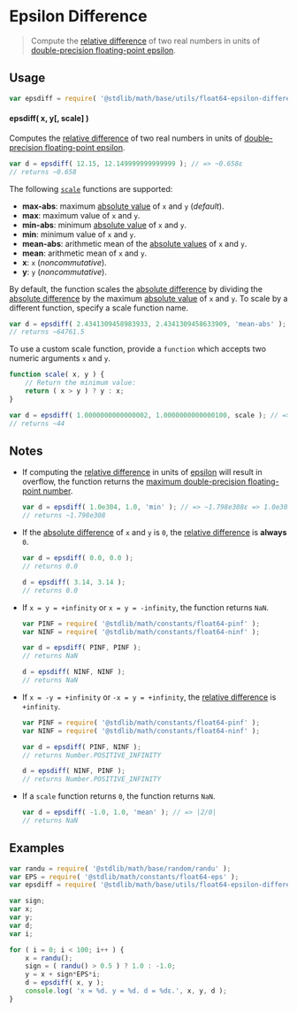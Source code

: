 # Epsilon Difference

> Compute the [relative difference][relative-difference] of two real numbers in units of [double-precision floating-point epsilon][float64-epsilon].


<section class="usage">

## Usage

``` javascript
var epsdiff = require( '@stdlib/math/base/utils/float64-epsilon-difference' );
```

#### epsdiff( x, y[, scale] )

Computes the [relative difference][relative-difference] of two real numbers in units of [double-precision floating-point epsilon][float64-epsilon].

``` javascript
var d = epsdiff( 12.15, 12.149999999999999 ); // => ~0.658ε
// returns ~0.658
```

The following [`scale`][relative-difference] functions are supported:

*   __max-abs__: maximum [absolute value][absolute-value] of `x` and `y` (*default*).
*   __max__: maximum value of `x` and `y`.
*   __min-abs__: minimum [absolute value][absolute-value] of `x` and `y`.
*   __min__: minimum value of `x` and `y`.
*   __mean-abs__: arithmetic mean of the [absolute values][absolute-value] of `x` and `y`.
*   __mean__: arithmetic mean of `x` and `y`.
*   __x__: `x` (*noncommutative*).
*   __y__: `y` (*noncommutative*).

By default, the function scales the [absolute difference][absolute-difference] by dividing the [absolute difference][absolute-difference] by the maximum [absolute value][absolute-value] of `x` and `y`. To scale by a different function, specify a scale function name.

``` javascript
var d = epsdiff( 2.4341309458983933, 2.4341309458633909, 'mean-abs' ); // => ~64761.5ε => ~1.438e-11
// returns ~64761.5
```

To use a custom scale function, provide a `function` which accepts two numeric arguments `x` and `y`.

``` javascript
function scale( x, y ) {
    // Return the minimum value:
    return ( x > y ) ? y : x;
}

var d = epsdiff( 1.0000000000000002, 1.0000000000000100, scale ); // => ~44ε
// returns ~44
```

</section>

<!-- /.usage -->


<section class="notes">

## Notes

* If computing the [relative difference][relative-difference] in units of [epsilon][float64-epsilon] will result in overflow, the function returns the [maximum double-precision floating-point number][max-float64].

    ``` javascript
    var d = epsdiff( 1.0e304, 1.0, 'min' ); // => ~1.798e308ε => 1.0e304/ε overflows
    // returns ~1.798e308
    ```

* If the [absolute difference][absolute-difference] of `x` and `y` is `0`, the [relative difference][relative-difference] is __always__ `0`.

    ``` javascript
    var d = epsdiff( 0.0, 0.0 );
    // returns 0.0

    d = epsdiff( 3.14, 3.14 );
    // returns 0.0
    ```

* If `x = y = +infinity` or `x = y = -infinity`, the function returns `NaN`.

    ``` javascript
    var PINF = require( '@stdlib/math/constants/float64-pinf' );
    var NINF = require( '@stdlib/math/constants/float64-ninf' );

    var d = epsdiff( PINF, PINF );
    // returns NaN

    d = epsdiff( NINF, NINF );
    // returns NaN
    ```

* If `x = -y = +infinity` or `-x = y = +infinity`, the [relative difference][relative-difference] is `+infinity`.

    ``` javascript
    var PINF = require( '@stdlib/math/constants/float64-pinf' );
    var NINF = require( '@stdlib/math/constants/float64-ninf' );

    var d = epsdiff( PINF, NINF );
    // returns Number.POSITIVE_INFINITY

    d = epsdiff( NINF, PINF );
    // returns Number.POSITIVE_INFINITY
    ```

* If a `scale` function returns `0`, the function returns `NaN`.

    ``` javascript
    var d = epsdiff( -1.0, 1.0, 'mean' ); // => |2/0|
    // returns NaN
    ```

</section>

<!-- /.notes -->


<section class="examples">

## Examples

``` javascript
var randu = require( '@stdlib/math/base/random/randu' );
var EPS = require( '@stdlib/math/constants/float64-eps' );
var epsdiff = require( '@stdlib/math/base/utils/float64-epsilon-difference' );

var sign;
var x;
var y;
var d;
var i;

for ( i = 0; i < 100; i++ ) {
    x = randu();
    sign = ( randu() > 0.5 ) ? 1.0 : -1.0;
    y = x + sign*EPS*i;
    d = epsdiff( x, y );
    console.log( 'x = %d. y = %d. d = %dε.', x, y, d );
}
```

</section>

<!-- /.examples -->


<section class="links">

<!-- FIXME: links -->

[float64-epsilon]: https://github.com/const-io/eps-float64
[max-float64]: https://github.com/const-io/max-float64
[absolute-value]: https://github.com/math-io/abs
[absolute-difference]: https://github.com/math-io/absolute-difference
[relative-difference]: https://github.com/math-io/relative-difference

</section>

<!-- /.links -->
